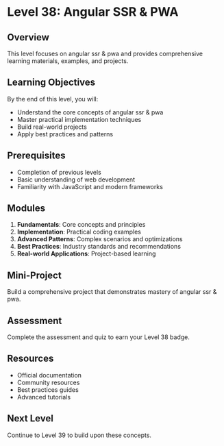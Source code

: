 # Level 38: Angular SSR & PWA

## Overview
This level focuses on angular ssr & pwa and provides comprehensive learning materials, examples, and projects.

## Learning Objectives
By the end of this level, you will:
- Understand the core concepts of angular ssr & pwa
- Master practical implementation techniques
- Build real-world projects
- Apply best practices and patterns

## Prerequisites
- Completion of previous levels
- Basic understanding of web development
- Familiarity with JavaScript and modern frameworks

## Modules
1. **Fundamentals**: Core concepts and principles
2. **Implementation**: Practical coding examples
3. **Advanced Patterns**: Complex scenarios and optimizations
4. **Best Practices**: Industry standards and recommendations
5. **Real-world Applications**: Project-based learning

## Mini-Project
Build a comprehensive project that demonstrates mastery of angular ssr & pwa.

## Assessment
Complete the assessment and quiz to earn your Level 38 badge.

## Resources
- Official documentation
- Community resources
- Best practices guides
- Advanced tutorials

## Next Level
Continue to Level 39 to build upon these concepts.
